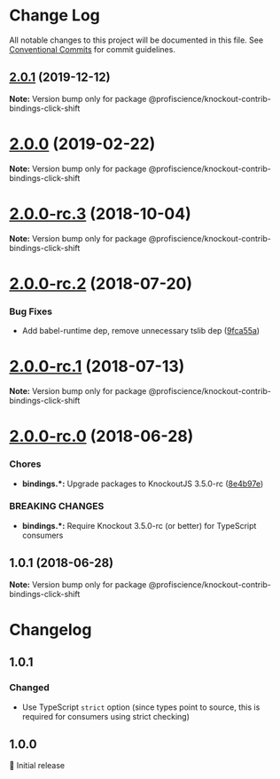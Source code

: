 # Change Log

All notable changes to this project will be documented in this file.
See [Conventional Commits](https://conventionalcommits.org) for commit guidelines.

## [2.0.1](https://github.com/Profiscience/knockout-contrib/compare/@profiscience/knockout-contrib-bindings-click-shift@2.0.0...@profiscience/knockout-contrib-bindings-click-shift@2.0.1) (2019-12-12)

**Note:** Version bump only for package @profiscience/knockout-contrib-bindings-click-shift

# [2.0.0](https://github.com/Profiscience/knockout-contrib/compare/@profiscience/knockout-contrib-bindings-click-shift@2.0.0-rc.3...@profiscience/knockout-contrib-bindings-click-shift@2.0.0) (2019-02-22)

**Note:** Version bump only for package @profiscience/knockout-contrib-bindings-click-shift

<a name="2.0.0-rc.3"></a>

# [2.0.0-rc.3](https://github.com/Profiscience/knockout-contrib/compare/@profiscience/knockout-contrib-bindings-click-shift@2.0.0-rc.2...@profiscience/knockout-contrib-bindings-click-shift@2.0.0-rc.3) (2018-10-04)

**Note:** Version bump only for package @profiscience/knockout-contrib-bindings-click-shift

<a name="2.0.0-rc.2"></a>

# [2.0.0-rc.2](https://github.com/Profiscience/knockout-contrib/compare/@profiscience/knockout-contrib-bindings-click-shift@2.0.0-rc.1...@profiscience/knockout-contrib-bindings-click-shift@2.0.0-rc.2) (2018-07-20)

### Bug Fixes

- Add babel-runtime dep, remove unnecessary tslib dep ([9fca55a](https://github.com/Profiscience/knockout-contrib/commit/9fca55a))

<a name="2.0.0-rc.1"></a>

# [2.0.0-rc.1](https://github.com/Profiscience/knockout-contrib/compare/@profiscience/knockout-contrib-bindings-click-shift@2.0.0-rc.0...@profiscience/knockout-contrib-bindings-click-shift@2.0.0-rc.1) (2018-07-13)

**Note:** Version bump only for package @profiscience/knockout-contrib-bindings-click-shift

<a name="2.0.0-rc.0"></a>

# [2.0.0-rc.0](https://github.com/Profiscience/knockout-contrib/compare/@profiscience/knockout-contrib-bindings-click-shift@1.0.1...@profiscience/knockout-contrib-bindings-click-shift@2.0.0-rc.0) (2018-06-28)

### Chores

- **bindings.\*:** Upgrade packages to KnockoutJS 3.5.0-rc ([8e4b97e](https://github.com/Profiscience/knockout-contrib/commit/8e4b97e))

### BREAKING CHANGES

- **bindings.\*:** Require Knockout 3.5.0-rc (or better) for TypeScript consumers

<a name="1.0.1"></a>

## 1.0.1 (2018-06-28)

**Note:** Version bump only for package @profiscience/knockout-contrib-bindings-click-shift

# Changelog

## 1.0.1

### Changed

- Use TypeScript `strict` option (since types point to source, this is required for consumers using strict checking)

## 1.0.0

:tada: Initial release
